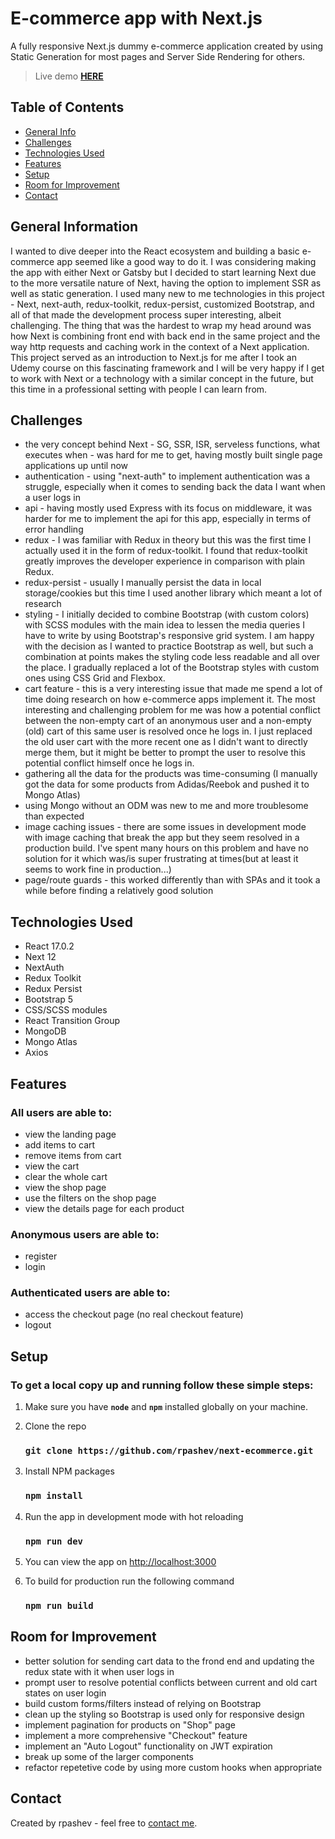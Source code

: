 # E-commerce app with Next.js
A fully responsive Next.js dummy e-commerce application created by using Static Generation for most pages and Server Side Rendering for others.
  
> Live demo **[HERE](https://www.dummy-shop.live/)**

## Table of Contents
* [General Info](#general-information)
* [Challenges](#challenges)
* [Technologies Used](#technologies-used)
* [Features](#features)
* [Setup](#setup)
* [Room for Improvement](#room-for-improvement)
* [Contact](#contact)


## General Information
I wanted to dive deeper into the React ecosystem and building a basic e-commerce app seemed like a good way to do it. I was considering making the app with either Next or Gatsby but I decided to start learning Next due to the more versatile nature of Next, having the option to implement SSR as well as static generation. I used many new to me technologies in this project - Next, next-auth, redux-toolkit, redux-persist, customized Bootstrap, and all of that made the development process super interesting, albeit challenging. The thing that was the hardest to wrap my head around was how Next is combining front end with back end in the same project and the way http requests and caching work in the context of a Next application. This project served as an introduction to Next.js for me after I took an Udemy course on this fascinating framework and I will be very happy if I get to work with Next or a technology with a similar concept in the future, but this time in a professional setting with people I can learn from.


## Challenges
- the very concept behind Next - SG, SSR, ISR, serveless functions, what executes when - was hard for me to get, having mostly built single page applications up until now
- authentication - using "next-auth" to implement authentication was a struggle, especially when it comes to sending back the data I want when a user logs in
- api - having mostly used Express with its focus on middleware, it was harder for me to implement the api for this app, especially in terms of error handling
- redux - I was familiar with Redux in theory but this was the first time I actually used it in the form of redux-toolkit. I found that redux-toolkit greatly improves the developer experience in comparison with plain Redux.
- redux-persist - usually I manually persist the data in local storage/cookies but this time I used another library which meant a lot of research
- styling - I initially decided to combine Bootstrap (with custom colors) with SCSS modules with the main idea to lessen the media queries I have to write by using Bootstrap's responsive grid system. I am happy with the decision as I wanted to practice Bootstrap as well, but such a combination at points makes the styling code less readable and all over the place. I gradually replaced a lot of the Bootstrap styles with custom ones using CSS Grid and Flexbox.
- cart feature - this is a very interesting issue that made me spend a lot of time doing research on how e-commerce apps implement it. The most interesting and challenging problem for me was how a potential conflict between the non-empty cart of an anonymous user and a non-empty (old) cart of this same user is resolved once he logs in. I just replaced the old user cart with the more recent one as I didn't want to directly merge them, but it might be better to prompt the user to resolve this potential conflict himself once he logs in.
- gathering all the data for the products was time-consuming (I manually got the data for some products from Adidas/Reebok and pushed it to Mongo Atlas)
- using Mongo without an ODM was new to me and more troublesome than expected
- image caching issues - there are some issues in development mode with image caching that break the app but they seem resolved in a production build. I've spent many hours on this problem and have no solution for it which was/is super frustrating at times(but at least it seems to work fine in production...)
- page/route guards - this worked differently than with SPAs and it took a while before finding a relatively good solution


## Technologies Used  
- React 17.0.2
- Next 12
- NextAuth
- Redux Toolkit
- Redux Persist
- Bootstrap 5
- CSS/SCSS modules
- React Transition Group
- MongoDB
- Mongo Atlas
- Axios  


## Features
### All users are able to:
- view the landing page
- add items to cart
- remove items from cart
- view the cart
- clear the whole cart
- view the shop page
- use the filters on the shop page
- view the details page for each product

### Anonymous users are able to:
- register
- login

### Authenticated users are able to:
- access the checkout page (no real checkout feature)
- logout


## Setup
### To get a local copy up and running follow these simple steps:

1. Make sure you have **`node`** and **`npm`** installed globally on your machine.  

3. Clone the repo  
    ### `git clone https://github.com/rpashev/next-ecommerce.git`  

3. Install NPM packages  
    ### `npm install`    
  
4. Run the app in development mode with hot reloading  
    ### `npm run dev`  

5. You can view the app on [http://localhost:3000](http://localhost:3000)  
 
7. To build for production run the following command  
    ### `npm run build`


## Room for Improvement
- better solution for sending cart data to the frond end and updating the redux state with it when user logs in 
- prompt user to resolve potential conflicts between current and old cart states on user login
- build custom forms/filters instead of relying on Bootstrap
- clean up the styling so Bootstrap is used only for responsive design
- implement pagination for products on "Shop" page
- implement a more comprehensive "Checkout" feature
- implement an "Auto Logout" functionality on JWT expiration
- break up some of the larger components
- refactor repetetive code by using more custom hooks when appropriate


## Contact
Created by rpashev - feel free to [contact me](https://www.rpashev.com/).
